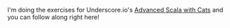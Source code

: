 I'm doing the exercises for Underscore.io's [Advanced Scala with Cats](http://www.underscore.io/training/courses/advanced-scala/) and you can follow along right here! 